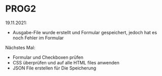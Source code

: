 # PROG2
19.11.2021:
- Ausgabe-File wurde erstellt und Formular gespeichert,
jedoch hat es noch Fehler im Formular

Nächstes Mal:
- Formular und Checkboxen prüfen
- CSS überprüfen und auf alle HTML files anwenden
- JSON File erstellen für Die Speicherung